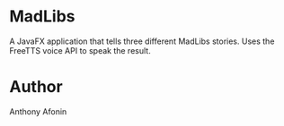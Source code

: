 # MadLibs
A JavaFX application that tells three different MadLibs stories. Uses the FreeTTS voice API to speak the result.

# Author

Anthony Afonin
